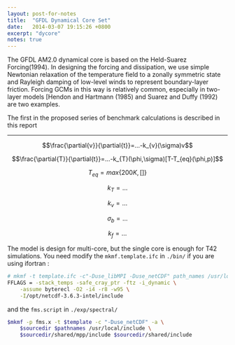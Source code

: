 ```yaml
---
layout: post-for-notes
title:  "GFDL Dynamical Core Set"
date:   2014-03-07 19:15:26 +0800
excerpt: "dycore"
notes: true
---
```



 The GFDL AM2.0 dynamical core is based on the Held-Suarez Forcing(1994). In designing the forcing and dissipation, we use simple Newtonian relaxation of the temperature field to a zonally symmetric state and Rayleigh damping of low-level winds to represent boundary-layer friction. Forcing GCMs in this way is relatively common, especially in two-layer models [Hendon and Hartmann (1985) and Suarez and Duffy (1992) are two examples. 

The first in the proposed series of benchmark calculations is described in this report

---

$$\frac{\partial{v}}{\partial{t}}=...-k_{v}(\sigma)v$$

$$\frac{\partial{T}}{\partial{t}}=...-k_{T}(\phi,\sigma)[T-T_{eq}(\phi,p)]$$

$$T_{eq}=max\{200K,[]\}$$

$$k_T=...$$

$$k_v=...$$

$$\sigma_b=...$$

$$k_f=...$$

The model is design for multi-core, but the single core is enough for T42 simulations. You need modify the `mkmf.template.ifc` in `./bin/` if you are using ifortran :

```bash
# mkmf -t template.ifc -c"-Duse_libMPI -Duse_netCDF" path_names /usr/local/include
FFLAGS = -stack_temps -safe_cray_ptr -ftz -i_dynamic \
	-assume byterecl -O2 -i4 -r8 -w95 \
	-I/opt/netcdf-3.6.3-intel/include
```

and the `fms.script` in `./exp/spectral/`

```bash
$mkmf -p fms.x -t $template -c "-Duse_netCDF" -a \
	$sourcedir $pathnames /usr/local/include \
	$sourcedir/shared/mpp/include $sourcedir/shared/include
```

